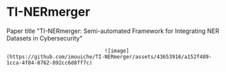 # TI-NERmerger
Paper title "TI-NERmerger: Semi-automated Framework for Integrating NER Datasets in Cybersecurity"

                                    ![image](https://github.com/imouiche/TI-NERmerger/assets/43653916/a152f489-1cca-4f84-8762-892cc6d8ff7c)
